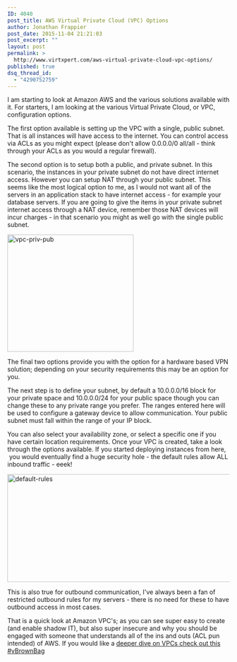 ```yaml
---
ID: 4040
post_title: AWS Virtual Private Cloud (VPC) Options
author: Jonathan Frappier
post_date: 2015-11-04 21:21:03
post_excerpt: ""
layout: post
permalink: >
  http://www.virtxpert.com/aws-virtual-private-cloud-vpc-options/
published: true
dsq_thread_id:
  - "4290752759"
---
```

I am starting to look at Amazon AWS and the various solutions available with it. For starters, I am looking at the various Virtual Private Cloud, or VPC, configuration options.

The first option available is setting up the VPC with a single, public subnet. That is all instances will have access to the internet. You can control access via ACLs as you might expect (please don't allow 0.0.0.0/0 all/all - think through your ACLs as you would a regular firewall).

The second option is to setup both a public, and private subnet. In this scenario, the instances in your private subnet do not have direct internet access. However you can setup NAT through your public subnet. This seems like the most logical option to me, as I would not want all of the servers in an application stack to have internet access - for example your database servers. If you are going to give the items in your private subnet internet access through a NAT device, remember those NAT devices will incur charges - in that scenario you might as well go with the single public subnet.

<a href="http://www.virtxpert.com/wp-content/uploads/2015/11/vpc-priv-pub.png"><img class="aligncenter size-full wp-image-4041" src="http://www.virtxpert.com/wp-content/uploads/2015/11/vpc-priv-pub.png" alt="vpc-priv-pub" width="286" height="265" /></a>

The final two options provide you with the option for a hardware based VPN solution; depending on your security requirements this may be an option for you.

The next step is to define your subnet, by default a 10.0.0.0/16 block for your private space and 10.0.0.0/24 for your public space though you can change these to any private range you prefer. The ranges entered here will be used to configure a gateway device to allow communication. Your public subnet must fall within the range of your IP block.

You can also select your availability zone, or select a specific one if you have certain location requirements. Once your VPC is created, take a look through the options available. If you started deploying instances from here,  you would eventually find a huge security hole - the default rules allow ALL inbound traffic - eeek!

<a href="http://www.virtxpert.com/wp-content/uploads/2015/11/default-rules.png"><img class="aligncenter size-full wp-image-4042" src="http://www.virtxpert.com/wp-content/uploads/2015/11/default-rules.png" alt="default-rules" width="710" height="244" /></a>

This is also true for outbound communication, I've always been a fan of restricted outbound rules for my servers - there is no need for these to have outbound access in most cases.

That is a quick look at Amazon VPC's; as you can see super easy to create (and enable shadow IT), but also super insecure and why you should be engaged with someone that understands all of the ins and outs (ACL pun intended) of AWS. If you would like a <a href="http://professionalvmware.com/2015/11/vbrownbag-follow-up-an-introduction-to-amazon-vpc-with-sarah-zelechoski-szelechoski/" target="_blank">deeper dive on VPCs check out this #vBrownBag</a>